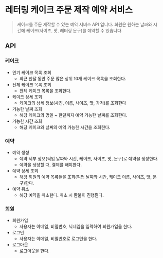 # 레터링 케이크 주문 제작 예약 서비스 
> 케이크를 주문 제작할 수 있는 예약 서비스 API 입니다.
> 회원은 원하는 날짜와 시간에 케이크(사이즈, 맛, 레터링 문구)를 예약할 수 있습니다.

## API
### 케이크
- 인기 케이크 목록 조회
  - 최근 한달 동안 주문 많은 상위 10개 케이크 목록을 조회한다.
- 전체 케이크 목록 조회
  - 전체 케이크 목록을 조회한다.
- 케이크 상세 조회
  - 케이크의 상세 정보(사진, 이름, 사이즈, 맛, 가격)를 조회한다
- 가능한 날짜 조회
  - 해당 케이크의 명일 ~ 한달까지 예약 가능한 날짜를 조회한다. 
- 가능한 시간 조회
  - 해당 케이크와 날짜의 예약 가능한 시간을 조회한다.

### 예약
- 예약 생성
  - 예약 세부 정보(픽업 날짜와 시간, 케이크, 사이즈, 맛, 문구)로 예약을 생성한다.
  - 예약을 생성할 때, 결제를 해야한다.
- 예약 상세 조회
  - 해당 회원의 예약 목록들을 조회(픽업 날짜와 시간, 케이크 이름, 사이즈, 맛, 문구)한다.
- 예약 취소
  - 해당 예약을 취소한다. 취소 시 환불이 진행된다.

### 회원
- 회원가입
  - 사용자는 이메일, 비밀번호, 닉네임을 입력하여 회원가입을 한다.
- 로그인
  - 사용자는 이메일, 비밀번호로 로그인을 한다.
- 로그아웃
  - 로그아웃을 한다.